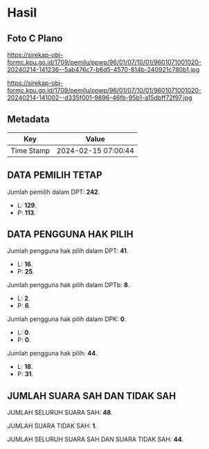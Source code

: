 # Hasil

## Foto C Plano

https://sirekap-obj-formc.kpu.go.id/1709/pemilu/ppwp/96/01/07/10/01/9601071001020-20240214-141236--5ab476c7-b6d5-4570-814b-240921c780b1.jpg

https://sirekap-obj-formc.kpu.go.id/1709/pemilu/ppwp/96/01/07/10/01/9601071001020-20240214-141002--d335f001-9896-46fb-95b1-a15dbff72f97.jpg


## Metadata

| Key        | Value               |
| ---------- | ------------------- |
| Time Stamp | 2024-02-15 07:00:44 |


## DATA PEMILIH TETAP

Jumlah pemilih dalam DPT: **242**.
 * L: **129**.
 * P: **113**.

## DATA PENGGUNA HAK PILIH

Jumlah pengguna hak pilih dalam DPT: **41**.
 * L: **16**.
 * P: **25**.

Jumlah pengguna hak pilih dalam DPTb: **8**.
 * L: **2**.
 * P: **6**.

Jumlah pengguna hak pilih dalam DPK: **0**.
 * L: **0**.
 * P: **0**.

Jumlah pengguna hak pilih: **44**.
 * L: **18**.
 * P: **31**.

## JUMLAH SUARA SAH DAN TIDAK SAH

JUMLAH SELURUH SUARA SAH: **48**.

JUMLAH SUARA TIDAK SAH: **1**.

JUMLAH SELURUH SUARA SAH DAN SUARA TIDAK SAH: **44**.



